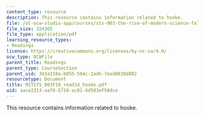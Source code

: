 ```yaml
---
content_type: resource
description: This resource contains information related to hooke.
file: /ol-ocw-studio-app/courses/sts-003-the-rise-of-modern-science-fall-2010/aace2313aa705710ac016d583ef50dce_MITSTS_003F10_read14_hooke.pdf
file_size: 324365
file_type: application/pdf
learning_resource_types:
- Readings
license: https://creativecommons.org/licenses/by-nc-sa/4.0/
ocw_type: OCWFile
parent_title: Readings
parent_type: CourseSection
parent_uid: 343a158a-b055-584c-2adb-7ead8838d802
resourcetype: Document
title: MITSTS_003F10_read14_hooke.pdf
uid: aace2313-aa70-5710-ac01-6d583ef50dce
---
```

This resource contains information related to hooke.